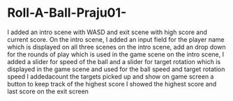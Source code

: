 # Roll-A-Ball-Praju01-

I added an intro scene with WASD and exit scene with high score and current score.
On the intro scene, I added an input field for the player name  which is displayed on all three scenes
on the intro scene, add an drop down for the rounds of play  which is used in the game scene
on the intro scene, I added a slider for speed of the ball and a slider for target rotation which is displayed in the game scene and used for the ball speed  and target rotation speed
I addedacount the targets picked up and show on game screen a button to keep track of the highest score 
I showed the highest score and last score on the exit screen 


